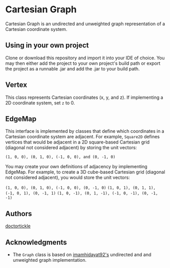 # Cartesian Graph

Cartesian Graph is an undirected and unweighted graph representation of a Cartesian coordinate system. 

## Using in your own project

Clone or download this repository and import it into your IDE of choice. You may then either add the project to your own project's build
path or export the project as a runnable .jar and add the .jar to your build path.

## Vertex

This class represents Cartesian coordinates (x, y, and z). If implementing a 2D coordinate system, set `z` to 0.  

## EdgeMap

This interface is implemented by classes that define which coordinates in a Cartesian coordinate system are adjacent. For example,
`Square2D` defines vertices that would be adjacent in a 2D square-based Cartesian grid (diagonal not considered adjacent) by storing 
the unit vectors:

```(1, 0, 0), (0, 1, 0), (-1, 0, 0), and (0, -1, 0)```

You may create your own definitions of adjacency by implementing EdgeMap. For example, to create a 3D cube-based Cartesian grid (diagonal
not considered adjacent), you would store the unit vectors:

```(1, 0, 0), (0, 1, 0), (-1, 0, 0), (0, -1, 0)```
```(1, 0, 1), (0, 1, 1), (-1, 0, 1), (0, -1, 1)```
```(1, 0, -1), (0, 1, -1), (-1, 0, -1), (0, -1, -1)```

## Authors

[doctortickle](https://github.com/doctortickle)

## Acknowledgments

* The `Graph` class is based on [imamhidayat92's](https://gist.github.com/imamhidayat92/dff60e5554020bd58b64) undirected and and unweighted
graph implementation.
